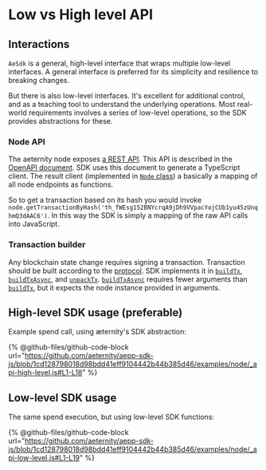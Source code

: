 # Low vs High level API

## Interactions

`AeSdk` is a general, high-level interface that wraps multiple low-level interfaces. A general interface is preferred for its simplicity and resilience to breaking changes.

But there is also low-level interfaces. It's excellent for additional control, and as a teaching tool to understand the underlying operations. Most real-world requirements involves a series of low-level operations, so the SDK provides abstractions for these.

### Node API

The aeternity node exposes [a REST API]. This API is described in the [OpenAPI document]. SDK uses this document to generate a TypeScript client. The result client (implemented in [`Node` class][node]) a basically a mapping of all node endpoints as functions.

[a REST API]: https://api-docs.aeternity.io/
[OpenAPI document]: https://mainnet.aeternity.io/api?oas3
[node]: https://sdk.aeternity.io/v14.1.0/api/classes/Node.html

So to get a transaction based on its hash you would invoke `node.getTransactionByHash('th_fWEsg152BNYcrqA9jDh9VVpacYojCUb1yu45zUnqhmQ3dAAC6')`. In this way the SDK is simply a mapping of the raw API calls into JavaScript.

### Transaction builder

Any blockchain state change requires signing a transaction. Transaction should be built according to the [protocol]. SDK implements it in [`buildTx`][buildTx], [`buildTxAsync`][buildTxAsync], and [`unpackTx`][unpackTx]. [`buildTxAsync`][buildTxAsync] requires fewer arguments than [`buildTx`][buildTx], but it expects the node instance provided in arguments.

[protocol]: https://github.com/aeternity/protocol/blob/c007deeac4a01e401238412801ac7084ac72d60e/serializations.md#accounts-version-1-basic-accounts
[buildTx]: https://sdk.aeternity.io/v14.1.0/api/functions/buildTx.html
[buildTxAsync]: https://sdk.aeternity.io/v14.1.0/api/functions/buildTxAsync.html
[unpackTx]: https://sdk.aeternity.io/v14.1.0/api/functions/unpackTx.html

## High-level SDK usage (preferable)

Example spend call, using æternity's SDK abstraction:

{% @github-files/github-code-block url="https://github.com/aeternity/aepp-sdk-js/blob/1cd128798018d98bdd41eff9104442b44b385d46/examples/node/_api-high-level.js#L1-L18" %}

## Low-level SDK usage

The same spend execution, but using low-level SDK functions:

{% @github-files/github-code-block url="https://github.com/aeternity/aepp-sdk-js/blob/1cd128798018d98bdd41eff9104442b44b385d46/examples/node/_api-low-level.js#L1-L19" %}
